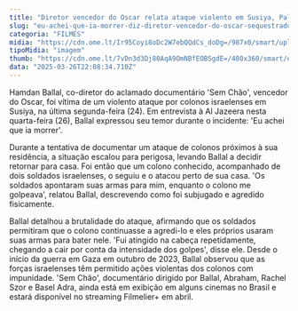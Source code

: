 ```yaml
---
title: "Diretor vencedor do Oscar relata ataque violento em Susiya, Palestina"
slug: "eu-achei-que-ia-morrer-diz-diretor-vencedor-do-oscar-sequestrado-na-palestina"
categoria: "FILMES"
midia: "https://cdn.ome.lt/Ir95Coyi8oDc2W7ebQQdCs_doDg=/987x0/smart/uploads/conteudo/fotos/Design_sem_nome_-_2025-03-26T190502.503.png"
tipoMidia: "imagem"
thumb: "https://cdn.ome.lt/7vDn3d3Dj80AqA9OmNBfEOBSgdE=/480x360/smart/extras/conteudos/Design_sem_nome_-_2025-03-26T190502.503.png"
data: "2025-03-26T22:08:34.710Z"
---
```


Hamdan Ballal, co-diretor do aclamado documentário 'Sem Chão', vencedor do Oscar, foi vítima de um violento ataque por colonos israelenses em Susiya, na última segunda-feira (24). Em entrevista à Al Jazeera nesta quarta-feira (26), Ballal expressou seu temor durante o incidente: 'Eu achei que ia morrer'.

Durante a tentativa de documentar um ataque de colonos próximos à sua residência, a situação escalou para perigosa, levando Ballal a decidir retornar para casa. Foi então que um colono conhecido, acompanhado de dois soldados israelenses, o seguiu e o atacou perto de sua casa. 'Os soldados apontaram suas armas para mim, enquanto o colono me golpeava', relatou Ballal, descrevendo como foi subjugado e agredido fisicamente.

Ballal detalhou a brutalidade do ataque, afirmando que os soldados permitiram que o colono continuasse a agredi-lo e eles próprios usaram suas armas para bater nele. 'Fui atingido na cabeça repetidamente, chegando a cair por conta da intensidade dos golpes', disse ele. Desde o início da guerra em Gaza em outubro de 2023, Ballal observou que as forças israelenses têm permitido ações violentas dos colonos com impunidade. 'Sem Chão', documentário dirigido por Ballal, Abraham, Rachel Szor e Basel Adra, ainda está em exibição em alguns cinemas no Brasil e estará disponível no streaming Filmelier+ em abril.